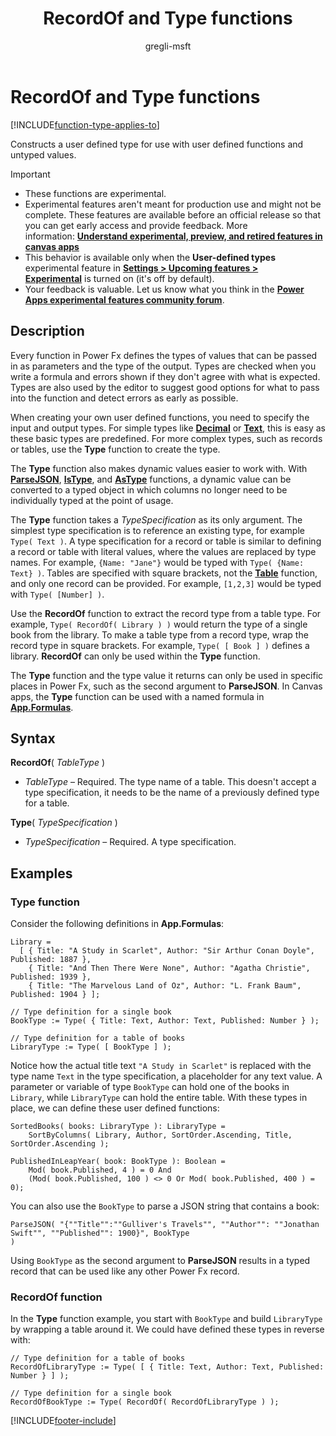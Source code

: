 ﻿---
title: RecordOf and Type functions
description: Reference information including syntax and examples for the RecordOf and Type functions.
author: gregli-msft

ms.topic: reference
ms.custom: canvas
ms.reviewer: mkaur
ms.date: 1/16/2025
ms.subservice: power-fx
ms.author: gregli
search.audienceType:
  - maker
contributors:
  - gregli-msft
  - mduelae
  - gregli
---

# RecordOf and Type functions
[!INCLUDE[function-type-applies-to](includes/function-type-applies-to.md)]



Constructs a user defined type for use with user defined functions and untyped values.

> [!IMPORTANT]
> - These functions are experimental.
> - Experimental features aren't meant for production use and might not be complete. These features are available before an official release so that you can get early access and provide feedback. More information: [**Understand experimental, preview, and retired features in canvas apps**](/power-apps/maker/canvas-apps/working-with-experimental-preview)
> - This behavior is available only when the **User-defined types** experimental feature in [**Settings > Upcoming features > Experimental**](/power-apps/maker/canvas-apps/working-with-experimental-preview#controlling-which-features-are-enabled) is turned on (it's off by default).
> - Your feedback is valuable. Let us know what you think in the [**Power Apps experimental features community forum**](https://community.powerplatform.com/forums/thread/details/?threadid=c8824a08-8198-ef11-8a69-7c1e52494f33).

## Description

Every function in Power Fx defines the types of values that can be passed in as parameters and the type of the output. Types are checked when you write a formula and errors shown if they don't agree with what is expected. Types are also used by the editor to suggest good options for what to pass into the function and detect errors as early as possible. 

When creating your own user defined functions, you need to specify the input and output types. For simple types like [**Decimal**](../data-types.md) or [**Text**](../data-types.md), this is easy as these basic types are predefined. For more complex types, such as records or tables, use the **Type** function to create the type.

The **Type** function also makes dynamic values easier to work with. With [**ParseJSON**](function-parsejson.md), [**IsType**](function-astype-istype.md), and [**AsType**](function-astype-istype.md) functions, a dynamic value can be converted to a typed object in which columns no longer need to be individually typed at the point of usage.

The **Type** function takes a *TypeSpecification* as its only argument. The simplest type specification is to reference an existing type, for example `Type( Text )`. A type specification for a record or table is similar to defining a record or table with literal values, where the values are replaced by type names. For example, `{Name: "Jane"}` would be typed with `Type( {Name: Text} )`. Tables are specified with square brackets, not the [**Table**](function-table.md) function, and only one record can be provided. For example, `[1,2,3]` would be typed with `Type( [Number] )`.

Use the **RecordOf** function to extract the record type from a table type. For example, `Type( RecordOf( Library ) )` would return the type of a single book from the library. To make a table type from a record type, wrap the record type in square brackets. For example, `Type( [ Book ] )` defines a library. **RecordOf** can only be used within the **Type** function.

The **Type** function and the type value it returns can only be used in specific places in Power Fx, such as the second argument to **ParseJSON**. In Canvas apps, the **Type** function can be used with a named formula in [**App.Formulas**](object-app.md#formulas-property).

## Syntax

**RecordOf**( *TableType* )

- _TableType_ – Required. The type name of a table. This doesn't accept a type specification, it needs to be the name of a previously defined type for a table.

**Type**( *TypeSpecification* )

- _TypeSpecification_ – Required. A type specification.

## Examples

### Type function

Consider the following definitions in **App.Formulas**:

```powerapps-dot
Library = 
  [ { Title: "A Study in Scarlet", Author: "Sir Arthur Conan Doyle", Published: 1887 }, 
    { Title: "And Then There Were None", Author: "Agatha Christie", Published: 1939 },
    { Title: "The Marvelous Land of Oz", Author: "L. Frank Baum", Published: 1904 } ];

// Type definition for a single book
BookType := Type( { Title: Text, Author: Text, Published: Number } );

// Type definition for a table of books
LibraryType := Type( [ BookType ] );
```

Notice how the actual title text `"A Study in Scarlet"` is replaced with the type name `Text` in the type specification, a placeholder for any text value. A parameter or variable of type `BookType` can hold one of the books in `Library`, while `LibraryType` can hold the entire table. With these types in place, we can define these user defined functions:

```powerapps-dot
SortedBooks( books: LibraryType ): LibraryType = 
    SortByColumns( Library, Author, SortOrder.Ascending, Title, SortOrder.Ascending );

PublishedInLeapYear( book: BookType ): Boolean = 
    Mod( book.Published, 4 ) = 0 And 
    (Mod( book.Published, 100 ) <> 0 Or Mod( book.Published, 400 ) = 0);
```

You can also use the `BookType` to parse a JSON string that contains a book:

```powerapps-dot
ParseJSON( "{""Title"":""Gulliver's Travels"", ""Author"": ""Jonathan Swift"", ""Published"": 1900}", BookType
)
```

Using `BookType` as the second argument to **ParseJSON** results in a typed record that can be used like any other Power Fx record.

### RecordOf function

In the **Type** function example, you start with `BookType` and build `LibraryType` by wrapping a table around it. We could have defined these types in reverse with:

```powerapps-dot
// Type definition for a table of books
RecordOfLibraryType := Type( [ { Title: Text, Author: Text, Published: Number } ] );

// Type definition for a single book
RecordOfBookType := Type( RecordOf( RecordOfLibraryType ) );
```

[!INCLUDE[footer-include](../../includes/footer-banner.md)]






































































































































